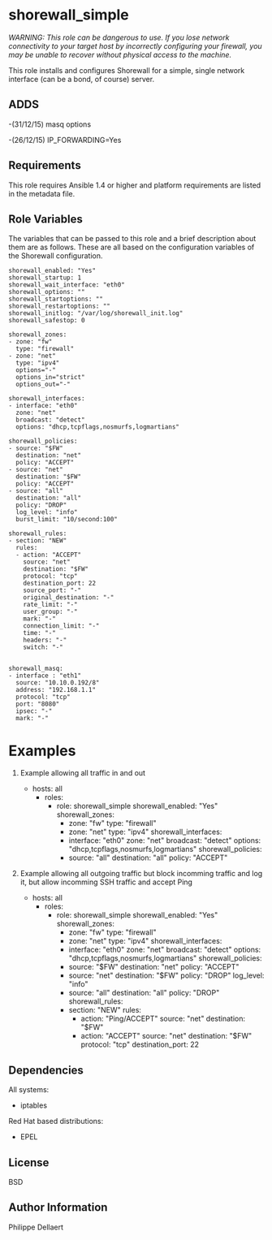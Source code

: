 shorewall_simple
================

_WARNING: This role can be dangerous to use. If you lose network connectivity
to your target host by incorrectly configuring your firewall, you may be
unable to recover without physical access to the machine._

This role installs and configures Shorewall for a simple, single network interface (can be a bond, of course) server.

ADDS
----
-(31/12/15)
masq options 

-(26/12/15)
IP_FORWARDING=Yes

Requirements
------------

This role requires Ansible 1.4 or higher and platform requirements are listed
in the metadata file.

Role Variables
--------------

The variables that can be passed to this role and a brief description about
them are as follows. These are all based on the configuration variables of the
Shorewall configuration.

    shorewall_enabled: "Yes"
    shorewall_startup: 1
    shorewall_wait_interface: "eth0"
    shorewall_options: ""
    shorewall_startoptions: ""
    shorewall_restartoptions: ""
    shorewall_initlog: "/var/log/shorewall_init.log"
    shorewall_safestop: 0
    
    shorewall_zones:
    - zone: "fw"
      type: "firewall"
    - zone: "net"
      type: "ipv4"
      options="-"
      options_in="strict"
      options_out="-"
    
    shorewall_interfaces: 
    - interface: "eth0"
      zone: "net"
      broadcast: "detect"
      options: "dhcp,tcpflags,nosmurfs,logmartians"
    
    shorewall_policies:
    - source: "$FW"
      destination: "net"
      policy: "ACCEPT"
    - source: "net"
      destination: "$FW"
      policy: "ACCEPT"
    - source: "all"
      destination: "all"
      policy: "DROP"
      log_level: "info"
      burst_limit: "10/second:100"
    
    shorewall_rules:
    - section: "NEW"
      rules:
      - action: "ACCEPT"
        source: "net"
        destination: "$FW"
        protocol: "tcp"
        destination_port: 22
        source_port: "-"
        original_destination: "-"
        rate_limit: "-"
        user_group: "-"
        mark: "-"
        connection_limit: "-"
        time: "-"
        headers: "-"
        switch: "-"


    shorewall_masq:
    - interface : "eth1"
      source: "10.10.0.192/8"
      address: "192.168.1.1"
      protocol: "tcp"
      port: "8080"
      ipsec: "-"
      mark: "-"

Examples
========

1) Example allowing all traffic in and out

    - hosts: all
      - roles:
        - role: shorewall_simple
          shorewall_enabled: "Yes"    
          shorewall_zones:
          - zone: "fw"
            type: "firewall"
          - zone: "net"
            type: "ipv4"
          shorewall_interfaces: 
          - interface: "eth0"
            zone: "net"
            broadcast: "detect"
            options: "dhcp,tcpflags,nosmurfs,logmartians"
          shorewall_policies:
          - source: "all"
            destination: "all"
            policy: "ACCEPT"

2) Example allowing all outgoing traffic but block incomming traffic and log
it, but allow incomming SSH traffic and accept Ping

    - hosts: all
      - roles:
        - role: shorewall_simple
          shorewall_enabled: "Yes"    
          shorewall_zones:
          - zone: "fw"
            type: "firewall"
          - zone: "net"
            type: "ipv4"
          shorewall_interfaces: 
          - interface: "eth0"
            zone: "net"
            broadcast: "detect"
            options: "dhcp,tcpflags,nosmurfs,logmartians"
          shorewall_policies:
          - source: "$FW"
            destination: "net"
            policy: "ACCEPT"
          - source: "net"
            destination: "$FW"
            policy: "DROP"
            log_level: "info"
          - source: "all"
            destination: "all"
            policy: "DROP"
          shorewall_rules:
          - section: "NEW"
            rules:
            - action: "Ping/ACCEPT"
              source: "net"
              destination: "$FW"
            - action: "ACCEPT"
              source: "net"
              destination: "$FW"
              protocol: "tcp"
              destination_port: 22

Dependencies
------------

All systems:
- iptables

Red Hat based distributions:
- EPEL

License
-------

BSD

Author Information
------------------

Philippe Dellaert



